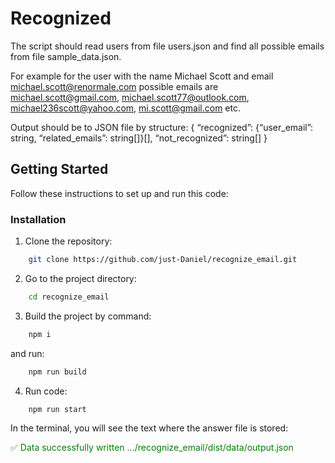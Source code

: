 # Recognized

The script should read users from file users.json and find all possible emails from file sample_data.json.

For example for the user with the name Michael Scott and email michael.scott@renormale.com
possible emails are michael.scott@gmail.com, michael.scott77@outlook.com, michael236scott@yahoo.com, mi.scott@gmail.com etc.

Output should be to JSON file by structure:
{
“recognized”: {“user_email”: string, “related_emails”: string[]}[],
“not_recognized”: string[]
}

## Getting Started

Follow these instructions to set up and run this code:

### Installation

1. Clone the repository:

```bash
    git clone https://github.com/just-Daniel/recognize_email.git
```

2. Go to the project directory:

```bash
    cd recognize_email
```

3. Build the project by command:

```bash
    npm i
```

   <p> and run: </p>

```bash
    npm run build
```

4. Run code:

```bash
    npm run start
```

In the terminal, you will see the text where the answer file is stored:

<span style="color:green;">✅ Data successfully written .../recognize_email/dist/data/output.json</span>
